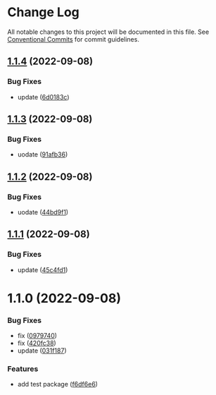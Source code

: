 # Change Log

All notable changes to this project will be documented in this file.
See [Conventional Commits](https://conventionalcommits.org) for commit guidelines.

## [1.1.4](https://github.com/PeopleWhoListenToStories/lx-lib/compare/@lx/test@1.1.3...@lx/test@1.1.4) (2022-09-08)


### Bug Fixes

* update ([6d0183c](https://github.com/PeopleWhoListenToStories/lx-lib/commit/6d0183cb60df6cb9e22d9ab678e8ce1e214e390b))





## [1.1.3](https://github.com/PeopleWhoListenToStories/lx-lib/compare/@lx/test@1.1.2...@lx/test@1.1.3) (2022-09-08)


### Bug Fixes

* uodate ([91afb36](https://github.com/PeopleWhoListenToStories/lx-lib/commit/91afb36380f9570247f7040d9e684f27f6a02bf2))





## [1.1.2](https://github.com/PeopleWhoListenToStories/lx-lib/compare/@lx/test@1.1.1...@lx/test@1.1.2) (2022-09-08)


### Bug Fixes

* uodate ([44bd9f1](https://github.com/PeopleWhoListenToStories/lx-lib/commit/44bd9f1e74ddfbdad90f469e6eb81d6766b556f3))





## [1.1.1](https://github.com/PeopleWhoListenToStories/lx-lib/compare/@lx/test@1.1.0...@lx/test@1.1.1) (2022-09-08)


### Bug Fixes

* update ([45c4fd1](https://github.com/PeopleWhoListenToStories/lx-lib/commit/45c4fd1795bdf9ab33ceac992700e72b15b530b4))





# 1.1.0 (2022-09-08)


### Bug Fixes

* fix ([0979740](https://github.com/PeopleWhoListenToStories/lx-lib/commit/0979740ca0739b948979b55c5ec77d9d8e0d03d5))
* fix ([420fc38](https://github.com/PeopleWhoListenToStories/lx-lib/commit/420fc38103c68d9267b87dc9ab3a7f3053ab2012))
* update ([031f187](https://github.com/PeopleWhoListenToStories/lx-lib/commit/031f1872a4e70ab431ca0e3dd3e147db9047dce4))


### Features

* add test package ([f6df6e6](https://github.com/PeopleWhoListenToStories/lx-lib/commit/f6df6e65b48d03f98605ff0a3b1c631bb387cfc9))
